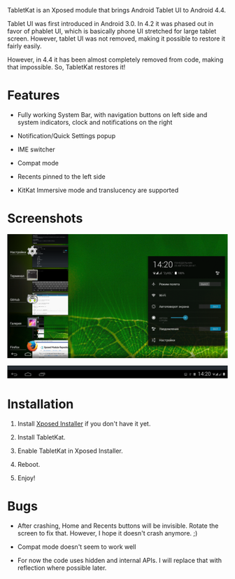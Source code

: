 TabletKat is an Xposed module that brings Android Tablet UI to Android 4.4.

Tablet UI was first introduced in Android 3.0. In 4.2 it was phased out in favor of phablet UI, which is basically phone UI stretched for large tablet screen. However, tablet UI was not removed, making it possible to restore it fairly easily.

However, in 4.4 it has been almost completely removed from code, making that impossible. So, TabletKat restores it!

Features
========

* Fully working System Bar, with navigation buttons on left side and system indicators, clock and notifications on the right

* Notification/Quick Settings popup

* IME switcher

* Compat mode

* Recents pinned to the left side

* KitKat Immersive mode and translucency are supported

Screenshots
===========

![Screenshot](/screenshots/2.png?raw=true)

![Screenshot](/screenshots/1.jpg?raw=true)

Installation
============

1. Install [Xposed Installer](xposed.info) if you don't have it yet.

2. Install TabletKat.

3. Enable TabletKat in Xposed Installer.

4. Reboot.

5. Enjoy!

Bugs
====

* After crashing, Home and Recents buttons will be invisible. Rotate the screen to fix that. However, I hope it doesn't crash anymore. ;)

* Compat mode doesn't seem to work well

* For now the code uses hidden and internal APIs. I will replace that with reflection where possible later.
